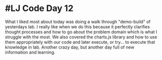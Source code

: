 #LJ Code Day 12
===
What I liked most about today was doing a walk through "demo-build" of yesterdays lab. I really like when we do this because it perfectly clarifies thought processes and how to go about the problem domain which is what I struggle with the most. We also covered the charts.js library and how to use them appropriately with our code and later execute, or try... to execute that knowledge in lab. Another crazy day, but another day full of new information and learning.